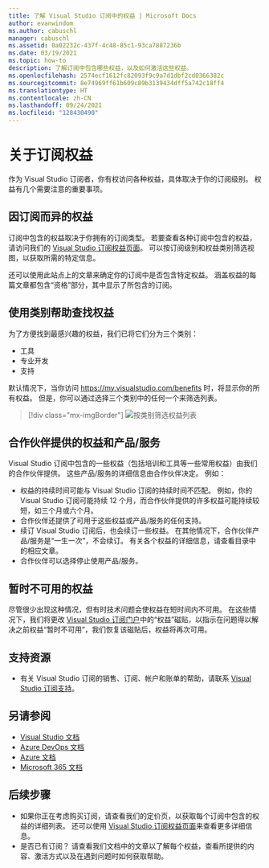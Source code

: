 ```yaml
---
title: 了解 Visual Studio 订阅中的权益 | Microsoft Docs
author: evanwindom
ms.author: cabuschl
manager: cabuschl
ms.assetid: 0a02232c-437f-4c48-85c1-93ca7887236b
ms.date: 03/19/2021
ms.topic: how-to
description: 了解订阅中包含哪些权益，以及如何激活这些权益。
ms.openlocfilehash: 2574ecf1612fc82093f9c9a7d1dbf2cd0366382c
ms.sourcegitcommit: 8e74969ff61b609c89b3139434dff5a742c18ff4
ms.translationtype: HT
ms.contentlocale: zh-CN
ms.lasthandoff: 09/24/2021
ms.locfileid: "128430490"
---
```

# <a name="about-your-subscription-benefits"></a>关于订阅权益
作为 Visual Studio 订阅者，你有权访问各种权益，具体取决于你的订阅级别。 权益有几个需要注意的重要事项。

## <a name="benefits-that-vary-based-on-your-subscription"></a>因订阅而异的权益 
订阅中包含的权益取决于你拥有的订阅类型。 若要查看各种订阅中包含的权益，请访问我们的 [Visual Studio 订阅权益页面](https://visualstudio.microsoft.com/vs/benefits/)。 可以按订阅级别和权益类别筛选视图，以获取所需的特定信息。 

还可以使用此站点上的文章来确定你的订阅中是否包含特定权益。 涵盖权益的每篇文章都包含“资格”部分，其中显示了所包含的订阅。

## <a name="use-categories-to-help-find-benefits"></a>使用类别帮助查找权益
为了方便找到最感兴趣的权益，我们已将它们分为三个类别： 
- 工具
- 专业开发
- 支持

默认情况下，当你访问 <https://my.visualstudio.com/benefits> 时，将显示你的所有权益。 但是，你可以通过选择三个类别中的任何一个来筛选列表。

   > [!div class="mx-imgBorder"]
   > ![按类别筛选权益列表](_img/about-benefits/categories.png "选择一个类别以筛选可用权益的列表。")

## <a name="benefits-and-offers-provided-by-partners"></a>合作伙伴提供的权益和产品/服务
Visual Studio 订阅中包含的一些权益（包括培训和工具等一些常用权益）由我们的合作伙伴提供。 这些产品/服务的详细信息由合作伙伴决定。 例如：
- 权益的持续时间可能与 Visual Studio 订阅的持续时间不匹配。 例如，你的 Visual Studio 订阅可能持续 12 个月，而合作伙伴提供的许多权益可能持续较短，如三个月或六个月。
- 合作伙伴还提供了可用于这些权益或产品/服务的任何支持。
- 续订 Visual Studio 订阅后，也会续订一些权益。 在其他情况下，合作伙伴产品/服务是“一生一次”，不会续订。 有关各个权益的详细信息，请查看目录中的相应文章。
- 合作伙伴可以选择停止使用产品/服务。 

## <a name="benefits-that-become-temporarily-unavailable"></a>暂时不可用的权益
尽管很少出现这种情况，但有时技术问题会使权益在短时间内不可用。 在这些情况下，我们将更改 [Visual Studio 订阅门户](https://my.visualstudio.com/benefits)中的“权益”磁贴，以指示在问题得以解决之前权益“暂时不可用”，我们恢复该磁贴后，权益将再次可用。

## <a name="support-resources"></a>支持资源
- 有关 Visual Studio 订阅的销售、订阅、帐户和账单的帮助，请联系 [Visual Studio 订阅支持](https://aka.ms/vssubscriberhelp)。

## <a name="see-also"></a>另请参阅
- [Visual Studio 文档](/visualstudio/)
- [Azure DevOps 文档](/azure/devops/)
- [Azure 文档](/azure/)
- [Microsoft 365 文档](/microsoft-365/)

## <a name="next-steps"></a>后续步骤
- 如果你正在考虑购买订阅，请查看我们的定价页，以获取每个订阅中包含的权益的详细列表。 还可以使用 [Visual Studio 订阅权益页面](https://visualstudio.microsoft.com/vs/benefits/)来查看更多详细信息。
- 是否已有订阅？  请查看我们文档中的文章以了解每个权益，查看所提供的内容、激活方式以及在遇到问题时如何获取帮助。 
